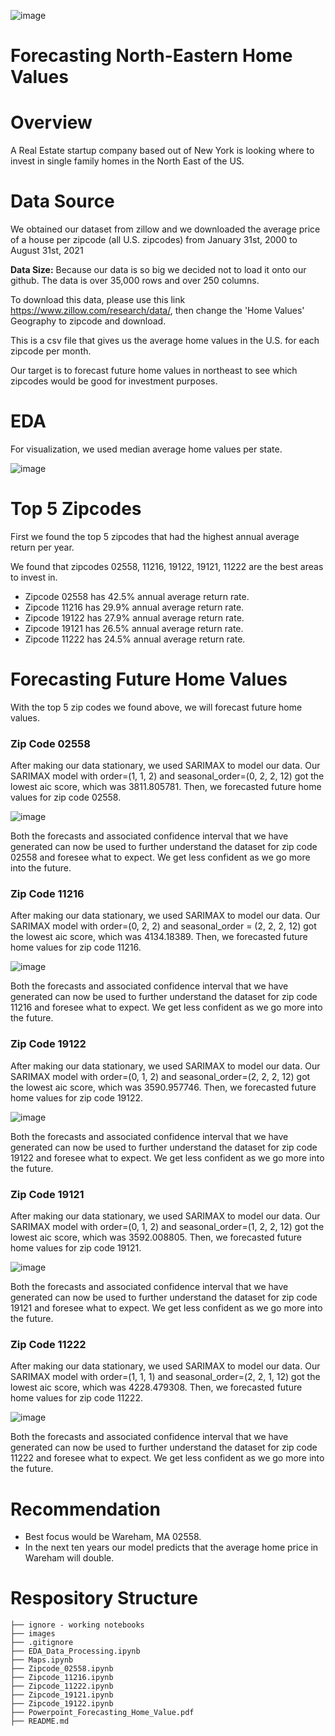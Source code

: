 ![image](https://i0.wp.com/athomeintheberkshires.com/wp-content/uploads/2016/02/House-1.png?w=639)

# Forecasting North-Eastern Home Values
# Overview
A Real Estate startup company based out of New York is looking where to invest in single family homes in the North East of the US.

# Data Source
We obtained our dataset from zillow and we downloaded the average price of a house per zipcode (all U.S. zipcodes) from January 31st, 2000 to August 31st, 2021

<b>Data Size:</b> Because our data is so big we decided not to load it onto our github. The data is over 35,000 rows and over 250 columns.

To download this data, please use this link https://www.zillow.com/research/data/, then change the 'Home Values' Geography to zipcode and download.
 
This is a csv file that gives us the average home values in the U.S. for each zipcode per month.

Our target is to forecast future home values in northeast to see which zipcodes would be good for investment purposes. 

# EDA

For visualization, we used median average home values per state.

![image](https://raw.githubusercontent.com/soohyunnie/forecasting_real_estate_prices/main/images/average_house_prices.png)

# Top 5 Zipcodes
First we found the top 5 zipcodes that had the highest annual average return per year. 

We found that zipcodes 02558, 11216, 19122, 19121, 11222 are the best areas to invest in.
- Zipcode 02558 has 42.5% annual average return rate.
- Zipcode 11216 has 29.9% annual average return rate.
- Zipcode 19122 has 27.9% annual average return rate.
- Zipcode 19121 has 26.5% annual average return rate.
- Zipcode 11222 has 24.5% annual average return rate.

# Forecasting Future Home Values
With the top 5 zip codes we found above, we will forecast future home values.

### Zip Code 02558
After making our data stationary, we used SARIMAX to model our data. Our SARIMAX model with order=(1, 1, 2) and seasonal_order=(0, 2, 2, 12) got the lowest aic score, which was 3811.805781. Then, we forecasted future home values for zip code 02558.

![image](https://raw.githubusercontent.com/soohyunnie/forecasting_real_estate_prices/main/images/zipcode_02558.png)

Both the forecasts and associated confidence interval that we have generated can now be used to further understand the dataset for zip code 02558 and foresee what to expect. We get less confident as we go more into the future.

### Zip Code 11216
After making our data stationary, we used SARIMAX to model our data. Our SARIMAX model with order=(0, 2, 2) and seasonal_order = (2, 2, 2, 12) got the lowest aic score, which was 4134.18389. Then, we forecasted future home values for zip code 11216.

![image](https://raw.githubusercontent.com/soohyunnie/forecasting_real_estate_prices/main/images/zipcode_11216.png)

Both the forecasts and associated confidence interval that we have generated can now be used to further understand the dataset for zip code 11216 and foresee what to expect. We get less confident as we go more into the future.

### Zip Code 19122
After making our data stationary, we used SARIMAX to model our data. Our SARIMAX model with order=(0, 1, 2) and seasonal_order=(2, 2, 2, 12) got the lowest aic score, which was 3590.957746. Then, we forecasted future home values for zip code 19122.

![image](https://raw.githubusercontent.com/soohyunnie/forecasting_real_estate_prices/main/images/zipcode_19122.png)

Both the forecasts and associated confidence interval that we have generated can now be used to further understand the dataset for zip code 19122 and foresee what to expect. We get less confident as we go more into the future.

### Zip Code 19121
After making our data stationary, we used SARIMAX to model our data. Our SARIMAX model with order=(0, 1, 2) and seasonal_order=(1, 2, 2, 12) got the lowest aic score, which was 3592.008805. Then, we forecasted future home values for zip code 19121.

![image](https://raw.githubusercontent.com/soohyunnie/forecasting_real_estate_prices/main/images/zipcode_19121.png)

Both the forecasts and associated confidence interval that we have generated can now be used to further understand the dataset for zip code 19121 and foresee what to expect. We get less confident as we go more into the future.

### Zip Code 11222
After making our data stationary, we used SARIMAX to model our data. Our SARIMAX model with order=(1, 1, 1) and seasonal_order=(2, 2, 1, 12) got the lowest aic score, which was 4228.479308. Then, we forecasted future home values for zip code 11222.

![image](https://raw.githubusercontent.com/soohyunnie/forecasting_real_estate_prices/main/images/zipcode_11222.png)

Both the forecasts and associated confidence interval that we have generated can now be used to further understand the dataset for zip code 11222 and foresee what to expect. We get less confident as we go more into the future.

# Recommendation
- Best focus would be Wareham, MA 02558.
- In the next ten years our model predicts that the average home price in Wareham will double. 


# Respository Structure
```
├── ignore - working notebooks
├── images  
├── .gitignore
├── EDA_Data_Processing.ipynb
├── Maps.ipynb
├── Zipcode_02558.ipynb
├── Zipcode_11216.ipynb
├── Zipcode_11222.ipynb
├── Zipcode_19121.ipynb
├── Zipcode_19122.ipynb
├── Powerpoint_Forecasting_Home_Value.pdf
├── README.md
``` 
